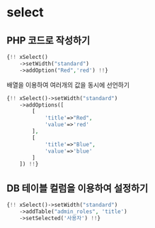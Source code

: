 # select

## PHP 코드로 작성하기

```php
{!! xSelect()
    ->setWidth("standard")
    ->addOption("Red",'red') !!}
```

배열을 이용하여 여러개의 값을 동시에 선언하기

```php
{!! xSelect()->setWidth("standard")
    ->addOptions([
        [
            'title'=>"Red",
            'value'=>'red'
        ],
        [
            'title'=>"Blue",
            'value'=>'blue'
        ]
    ]) !!}
```

## DB 테이블 컬럼을 이용하여 설정하기

```php
{!! xSelect()->setWidth("standard")
    ->addTable("admin_roles", 'title')
    ->setSelected('사용자') !!}
```